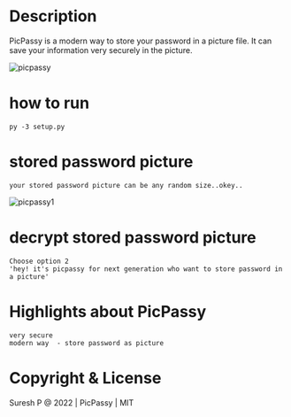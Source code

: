 # Description

PicPassy is a modern way to store your password in a picture file. It can save your information very securely in the picture.

![picpassy](https://user-images.githubusercontent.com/112636345/195846939-f69bdbac-887e-4d5d-96e0-0ff0143b6561.jpg)


# how to run
    py -3 setup.py


# stored password picture
    your stored password picture can be any random size..okey..

![picpassy1](https://user-images.githubusercontent.com/112636345/195846428-4c037b2e-3059-45ba-a8ac-7739defd2079.jpg)


# decrypt stored password picture

    Choose option 2
    'hey! it's picpassy for next generation who want to store password in a picture'



# Highlights about PicPassy
    very secure
    modern way  - store password as picture


# Copyright & License
Suresh P @ 2022 | PicPassy | MIT
